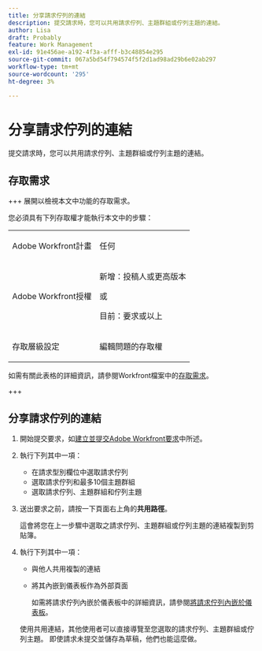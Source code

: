 ```yaml
---
title: 分享請求佇列的連結
description: 提交請求時，您可以共用請求佇列、主題群組或佇列主題的連結。
author: Lisa
draft: Probably
feature: Work Management
exl-id: 91e456ae-a192-4f3a-afff-b3c48854e295
source-git-commit: 067a5bd54f794574f5f2d1ad98ad29b6e02ab297
workflow-type: tm+mt
source-wordcount: '295'
ht-degree: 3%

---
```


# 分享請求佇列的連結

<!--
<p data-mc-conditions="QuicksilverOrClassic.Draft mode">(NOTE: article conditioned for QS only - hard code when linking it from classic, if needed)</p>
-->

提交請求時，您可以共用請求佇列、主題群組或佇列主題的連結。

## 存取需求

+++ 展開以檢視本文中功能的存取需求。

您必須具有下列存取權才能執行本文中的步驟：

<table style="table-layout:auto"> 
 <col> 
 <col> 
 <tbody> 
  <tr> 
   <td role="rowheader">Adobe Workfront計畫</td> 
   <td> <p>任何 </p> </td> 
  </tr> 
  <tr> 
   <td role="rowheader">Adobe Workfront授權</td> 
   <td> <p>新增：投稿人或更高版本</p>
   或
   <p>目前：要求或以上</p>
    </td> 
  </tr> 
  <tr> 
   <td role="rowheader">存取層級設定</td> 
   <td> <p>編輯問題的存取權</p>  </td> 
  </tr> 
 </tbody> 
</table>

如需有關此表格的詳細資訊，請參閱Workfront檔案中的[存取需求](/help/quicksilver/administration-and-setup/add-users/access-levels-and-object-permissions/access-level-requirements-in-documentation.md)。

+++

## 分享請求佇列的連結

1. 開始提交要求，如[建立並提交Adobe Workfront要求](../../../manage-work/requests/create-requests/create-submit-requests.md)中所述。
1. 執行下列其中一項：

   * 在請求型別欄位中選取請求佇列
   * 選取請求佇列和最多10個主題群組
   * 選取請求佇列、主題群組和佇列主題

1. 送出要求之前，請按一下頁面右上角的&#x200B;**共用路徑**。

   這會將您在上一步驟中選取之請求佇列、主題群組或佇列主題的連結複製到剪貼簿。

   <!--
   <p data-mc-conditions="QuicksilverOrClassic.Draft mode">(NOTE: does this step stay accurate?) </p>
   -->

1. 執行下列其中一項：

   * 與他人共用複製的連結
   * 將其內嵌到儀表板作為外部頁面

     如需將請求佇列內嵌於儀表板中的詳細資訊，請參閱[將請求佇列內嵌於儀表板](../../../reports-and-dashboards/dashboards/creating-and-managing-dashboards/embed-request-queue-dashboard.md)。

   使用共用連結，其他使用者可以直接導覽至您選取的請求佇列、主題群組或佇列主題。 即使請求未提交並儲存為草稿，他們也能這麼做。
